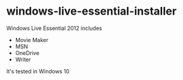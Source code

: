 # windows-live-essential-installer
Windows Live Essential 2012 includes
  - Movie Maker
  - MSN
  - OneDrive
  - Writer

It's tested in Windows 10
